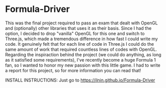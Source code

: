 # Formula-Driver
This was the final project required to pass an exam that dealt with OpenGL and (optionally) other libraries that uses it as their basis.
Since I had the option, I decided to drop "vanilla" OpenGL for this one and switch to Three.js, which made a tremendous difference in how fast I could write my code. It genuinely felt that for each line of code in Three.js I could do the same amount of work that required countless lines of codes with OpenGL.
Regarding the inspiraction behind the project (we could do anything, as long as it satisfied some requirements), I've recently become a huge Formula 1 fan, so I wanted to honor my new passion with this little game. 
I had to write a report for this project, so for more information you can read that!

INSTALL INSTRUCTIONS: Just go to https://ilnin.github.io/Formula-Driver
